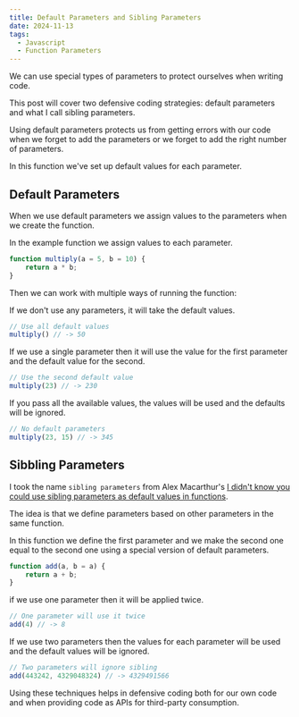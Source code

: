 ```yaml
---
title: Default Parameters and Sibling Parameters
date: 2024-11-13
tags:
  - Javascript
  - Function Parameters
---
```


We can use special types of parameters to protect ourselves when writing code.

This post will cover two defensive coding strategies: default parameters and what I call sibling parameters.

Using default parameters protects us from getting errors with our code when we forget to add the parameters or we forget to add the right number of parameters.

In this function we've set up default values for each parameter.

## Default Parameters

When we use default parameters we assign values to the parameters when we create the function.

In the example function we assign values to each parameter.

```js
function multiply(a = 5, b = 10) {
	return a * b;
}
```

Then we can work with multiple ways of running the function:

If we don't use any parameters, it will take the default values.

```js
// Use all default values
multiply() // -> 50
```

If we use a single parameter then it will use the value for the first parameter and the default value for the second.

```js
// Use the second default value
multiply(23) // -> 230
```

If you pass all the available values, the values will be used and the defaults will be ignored.

```js
// No default parameters
multiply(23, 15) // -> 345
```

## Sibbling Parameters

I took the name `sibling parameters` from Alex Macarthur's [I didn't know you could use sibling parameters as default values in functions](https://macarthur.me/posts/sibling-parameters/).

The idea is that we define parameters based on other parameters in the same function.

In this function we define the first parameter and we make the second one equal to the second one using a special version of default parameters.

```js
function add(a, b = a) {
    return a + b;
}
```

if we use one parameter then it will be applied twice.

```js
// One parameter will use it twice
add(4) // -> 8
```

If we use two parameters then the values for each parameter will be used and the default values will be ignored.

```js
// Two parameters will ignore sibling
add(443242, 4329048324) // -> 4329491566
```

Using these techniques helps in defensive coding both for our own code and when providing code as APIs for third-party consumption.
